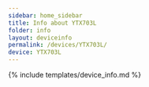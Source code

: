 ```yaml
---
sidebar: home_sidebar
title: Info about YTX703L
folder: info
layout: deviceinfo
permalink: /devices/YTX703L/
device: YTX703L
---
```

{% include templates/device_info.md %}
